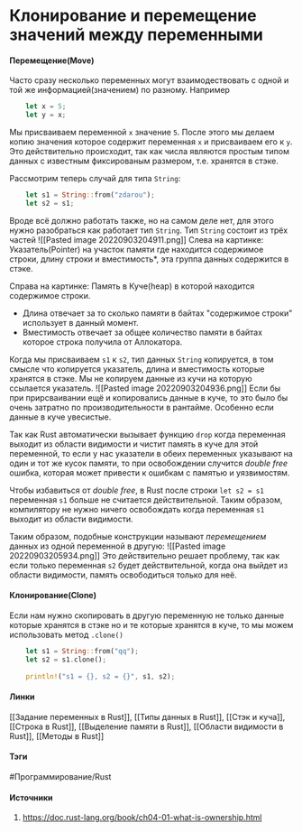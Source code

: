 # Клонирование и перемещение значений между переменными
#### Перемещение(Move)
Часто сразу несколько переменных могут взаимодествовать с одной и той же информацией(значением) по разному. Например
```rust
	let x = 5;
	let y = x;
```
Мы присваиваем переменной `x` значение `5`. После этого мы делаем копию значения которое содержит переменная `x` и присваиваем его к `y`. Это действительно происходит, так как числа являются простым типом данных с известным фиксированым размером, т.е. хранятся в стэке.

Рассмотрим теперь случай для типа `String`:
```rust
	let s1 = String::from("zdarou");
	let s2 = s1;
```
Вроде всё должно работать также, но на самом деле нет, для этого нужно разобраться как работает тип `String`. 
Тип `String` состоит из трёх частей
![[Pasted image 20220903204911.png]]
Слева на картинке: Указатель(Pointer) на участок памяти где находится содержимое строки, длину строки и вместимость*, эта группа данных содержится в стэке. 

Справа на картинке: Память в Куче(heap) в которой находится содержимое строки. 
- Длина отвечает за то сколько памяти в байтах "содержимое строки" использует в данный момент. 
- Вместимость отвечает за общее количество памяти в байтах которое строка получила от Аллокатора.

Когда мы присваиваем `s1` к `s2`, тип данных `String` копируется, в том смысле что копируется указатель, длина и вместимость которые хранятся в стэке. Мы не копируем данные из кучи на которую ссылается указатель.
![[Pasted image 20220903204936.png]]
Если бы при прирсваивании ещё и копировались данные в куче, то это было бы очень затратно по производительности в рантайме. Особенно если данные в куче увесистые.

Так как Rust автоматически вызывает функцию `drop` когда переменная выходит из области видимости и чистит память в куче для этой переменной, то если у нас указатели в обеих переменных указывают на один и тот же кусок памяти, то при освобождении случится *double free* ошибка, которая может привести к ошибкам с памятью и уязвимостям.

Чтобы избавиться от *double free*, в Rust после строки `let s2 = s1` переменная `s1` больше не считается действительной. Таким образом, компилятору не нужно ничего освобождать когда переменная `s1` выходит из области видимости. 

Таким образом, подобные конструкции называют *перемещением* данных из одной переменной в другую:
![[Pasted image 20220903205934.png]]
Это действительно решает проблему, так как если только переменная `s2` будет действительной, когда она выйдет из области видимости, память освободиться только для неё.

#### Клонирование(Clone)
Если нам нужно скопировать в другую переменную не только данные которые хранятся в стэке но и те которые хранятся в куче, то мы можем использовать метод `.clone()`
```rust
	let s1 = String::from("qq");
	let s2 = s1.clone();
	
	println!("s1 = {}, s2 = {}", s1, s2);
```

#### Линки
[[Задание переменных в Rust]],
[[Типы данных в Rust]],
[[Стэк и куча]],
[[Строка в Rust]],
[[Выделение памяти в Rust]],
[[Области видимости в Rust]],
[[Методы в Rust]]
#### Тэги
 #Программирование/Rust 
#### Источники
1. https://doc.rust-lang.org/book/ch04-01-what-is-ownership.html
